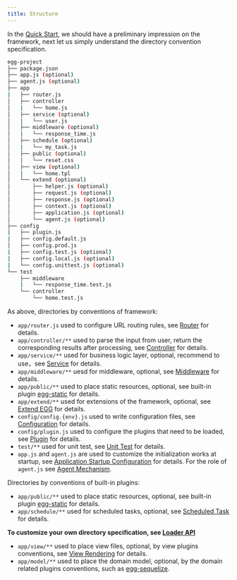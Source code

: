 ```yaml
---
title: Structure
---
```


In the [Quick Start](../intro/quickstart.md), we should have a preliminary impression on the framework, next let us simply understand the directory convention specification.

```bash
egg-project
├── package.json
├── app.js (optional)
├── agent.js (optional)
├── app
|   ├── router.js
│   ├── controller
│   |   └── home.js
│   ├── service (optional)
│   |   └── user.js
│   ├── middleware (optional)
│   |   └── response_time.js
│   ├── schedule (optional)
│   |   └── my_task.js
│   ├── public (optional)
│   |   └── reset.css
│   ├── view (optional)
│   |   └── home.tpl
│   └── extend (optional)
│       ├── helper.js (optional)
│       ├── request.js (optional)
│       ├── response.js (optional)
│       ├── context.js (optional)
│       ├── application.js (optional)
│       └── agent.js (optional)
├── config
|   ├── plugin.js
|   ├── config.default.js
│   ├── config.prod.js
|   ├── config.test.js (optional)
|   ├── config.local.js (optional)
|   └── config.unittest.js (optional)
└── test
    ├── middleware
    |   └── response_time.test.js
    └── controller
        └── home.test.js
```

As above, directories by conventions of framework:

- `app/router.js` used to configure URL routing rules, see [Router](./router.md) for details.
- `app/controller/**` used to parse the input from user, return the corresponding results after processing, see [Controller](./controller.md) for details.
- `app/service/**` used for business logic layer, optional, recommend to use，see [Service](./service.md) for details.
- `app/middleware/**` uesd for middleware, optional, see [Middleware](./middleware.md) for details.
- `app/public/**` used to place static resources, optional, see built-in plugin [egg-static](https://github.com/eggjs/egg-static) for details.
- `app/extend/**` used for extensions of the framework, optional, see [Extend EGG](./extend.md) for details.
- `config/config.{env}.js` used to write configuration files, see [Configuration](./config.md) for details.
- `config/plugin.js` used to configure the plugins that need to be loaded, see [Plugin](./plugin.md) for details.
- `test/**` used for unit test, see [Unit Test](../core/unittest.md) for details.
- `app.js` and `agent.js` are used to customize the initialization works at startup, see [Application Startup Configuration](./app-start.md) for details. For the role of `agent.js` see [Agent Mechanism](../core/cluster-and-ipc.md#agent-mechanism).

Directories by conventions of built-in plugins:

- `app/public/**` used to place static resources, optional, see built-in plugin [egg-static](https://github.com/eggjs/egg-static) for details.
- `app/schedule/**` used for scheduled tasks, optional, see [Scheduled Task](./schedule.md) for details.

**To customize your own directory specification, see [Loader API](../advanced/loader.md)**

- `app/view/**` used to place view files, optional, by view plugins conventions, see [View Rendering](../core/view.md) for details.
- `app/model/**` used to place the domain model, optional, by the domain related plugins conventions, such as [egg-sequelize](https://github.com/eggjs/egg-sequelize).
